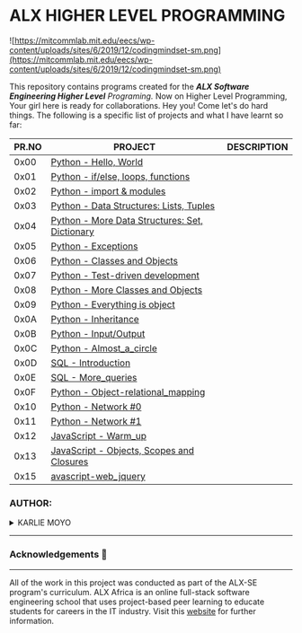 
# ALX HIGHER LEVEL PROGRAMMING
![https://mitcommlab.mit.edu/eecs/wp-content/uploads/sites/6/2019/12/codingmindset-sm.png](https://mitcommlab.mit.edu/eecs/wp-content/uploads/sites/6/2019/12/codingmindset-sm.png)

This repository contains programs created for the _**ALX Software Engineering Higher Level** Programing._ Now on Higher Level Programming, Your girl here is ready for collaborations. Hey you! Come let's do hard things. The following is a specific list of projects and what I have learnt so far:

| PR.NO | PROJECT                                                                                 | DESCRIPTION |
| ----- | --------------------------------------------------------------------------------------- | ----------- |
| 0x00  | [Python - Hello, World](./0x00-python-hello_world/)                                     |             |
| 0x01  | [Python - if/else, loops, functions](./0x01-python-if_else_loops_functions/)            |             |
| 0x02  | [Python - import & modules](./0x02-python-import_modules/)                              |             |
| 0x03  | [Python - Data Structures: Lists, Tuples](./0x03-python-data_structures/)               |             |
| 0x04  | [Python - More Data Structures: Set, Dictionary](./0x04-python-more_data_structures/)   |             |
| 0x05  | [Python - Exceptions](./0x05-python-exceptions/)                                        |             |
| 0x06  | [Python - Classes and Objects](./0x06-python-classes/)                                  |             |
| 0x07  | [Python - Test-driven development](./0x07-python-test_driven_development/)              |             |
| 0x08  | [Python - More Classes and Objects](./0x08-python-more_classes/)                        |             |
| 0x09  | [Python - Everything is object](./0x09-python-everything_is_object/)                    |             |
| 0x0A  | [Python - Inheritance](./0x0A-python-inheritance/)                                      |             |
| 0x0B  | [Python - Input/Output](./0x0B-python-input_output/)                                    |             |
| 0x0C  | [Python - Almost_a_circle](./0x0C-python-almost_a_circle/)                              |             |
| 0x0D  | [SQL - Introduction](./0x0D-SQL_introduction/)                                          |             |
| 0x0E  | [SQL - More_queries](./0x0E-SQL_more_queries/)                                          |             |
| 0x0F  | [Python - Object-relational_mapping](./0x0F-python-object_relational_mapping/)          |             |
| 0x10  | [Python - Network #0](./0x10-python-network_0/)                                         |             |
| 0x11  | [Python - Network #1](./0x11-python-network_1/)                                         |             |
| 0x12  | [JavaScript - Warm_up](./0x12-javascript-warm_up/)                                      |             |
| 0x13  | [JavaScript - Objects, Scopes and Closures](./0x13-javascript_objects_scopes_closures/) |             |
| 0x15  | [avascript-web_jquery](./0x15-javascript-web_jquery/)                                   |

### AUTHOR:
<details>
    <summary>KARLIE MOYO</summary>
    <ul>
        <li>
            <a href="https://github.com/Karlie-crypto">Github</a>
        </li>
        <li>
            <a href="https://twitter.com/karlieemoyo">Twitter</a>
        </li>
        <li>
            <a href="https://www.linkedin.com/in/karlie-moyo/">Linkedin</a>
        </li>
    </ul>
</details>

---

### Acknowledgements  :pray:
___
All of the work in this project was conducted as part of the ALX-SE program's curriculum. ALX Africa is an online full-stack software engineering school that uses project-based peer learning to educate students for careers in the IT industry. Visit this <a href="https://www.alxafrica.com/software-engineering-2022">website</a> for further information.
